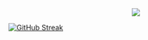<div id="header" align="center">
  <img src="https://media.giphy.com/media/qgQUggAC3Pfv687qPC/giphy.gif"/>
</div>

[![GitHub Streak](http://github-readme-streak-stats.herokuapp.com?user=jattanjie21&theme=github-dark&hide_border=true&date_format=M%20j%5B%2C%20Y%5D)](https://git.io/streak-stats)
